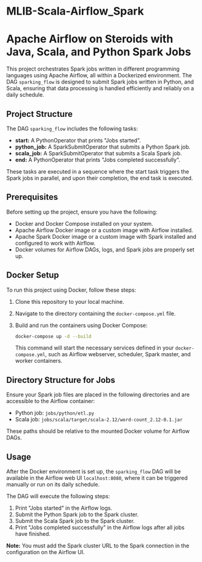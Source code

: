 # MLIB-Scala-Airflow_Spark
# Apache Airflow on Steroids with Java, Scala, and Python Spark Jobs

This project orchestrates Spark jobs written in different programming languages using Apache Airflow, all within a Dockerized environment. The DAG `sparking_flow` is designed to submit Spark jobs written in Python, and Scala, ensuring that data processing is handled efficiently and reliably on a daily schedule.

## Project Structure

The DAG `sparking_flow` includes the following tasks:

- **start:** A PythonOperator that prints "Jobs started".
- **python_job:** A SparkSubmitOperator that submits a Python Spark job.
- **scala_job:** A SparkSubmitOperator that submits a Scala Spark job.
- **end:** A PythonOperator that prints "Jobs completed successfully".

These tasks are executed in a sequence where the start task triggers the Spark jobs in parallel, and upon their completion, the end task is executed.

## Prerequisites

Before setting up the project, ensure you have the following:

- Docker and Docker Compose installed on your system.
- Apache Airflow Docker image or a custom image with Airflow installed.
- Apache Spark Docker image or a custom image with Spark installed and configured to work with Airflow.
- Docker volumes for Airflow DAGs, logs, and Spark jobs are properly set up.

## Docker Setup

To run this project using Docker, follow these steps:

1. Clone this repository to your local machine.
2. Navigate to the directory containing the `docker-compose.yml` file.
3. Build and run the containers using Docker Compose:

    ```bash
    docker-compose up -d --build
    ```

   This command will start the necessary services defined in your `docker-compose.yml`, such as Airflow webserver, scheduler, Spark master, and worker containers.

## Directory Structure for Jobs

Ensure your Spark job files are placed in the following directories and are accessible to the Airflow container:

- Python job: `jobs/python/etl.py`
- Scala job: `jobs/scala/target/scala-2.12/word-count_2.12-0.1.jar`

These paths should be relative to the mounted Docker volume for Airflow DAGs.

## Usage

After the Docker environment is set up, the `sparking_flow` DAG will be available in the Airflow web UI `localhost:8080`, where it can be triggered manually or run on its daily schedule.

The DAG will execute the following steps:

1. Print "Jobs started" in the Airflow logs.
2. Submit the Python Spark job to the Spark cluster.
3. Submit the Scala Spark job to the Spark cluster.
4. Print "Jobs completed successfully" in the Airflow logs after all jobs have finished.

**Note:** You must add the Spark cluster URL to the Spark connection in the configuration on the Airflow UI.


